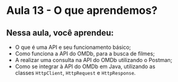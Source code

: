 # Aula 13 - O que aprendemos?

## **Nessa aula, você aprendeu:**

- O que é uma API e seu funcionamento básico;
- Como funciona a API do OMDb, para a busca de filmes;
- A realizar uma consulta na API do OMDb utilizando o Postman;
- Como se integrar à API do OMDb em Java, utilizando as classes `HttpClient`, `HttpRequest` e `HttpResponse`.